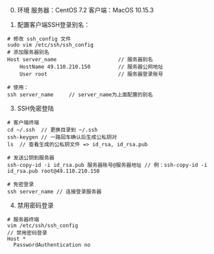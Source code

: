 0. 环境
服务器：CentOS 7.2
客户端：MacOS 10.15.3

1. 配置客户端SSH登录别名：
```
# 修改 ssh_config 文件
sudo vim /etc/ssh/ssh_config
# 添加服务器别名
Host server_name                    // 服务器别名
    HostName 49.110.210.150         // 服务器公网地址
    User root                       // 服务器登录账号
```
```
# 使用：
ssh server_name     // server_name为上面配置的别名
```

3. SSH免密登陆
``` 
# 客户端终端
cd ~/.ssh  // 更换目录到 ~/.ssh
ssh-keygen // 一路回车确认后生成公私钥对
ls  // 查看生成的公私钥文件 => id_rsa, id_rsa.pub

# 发送公钥到服务器
ssh-copy-id -i id_rsa.pub 服务器账号@服务器地址 // 例：ssh-copy-id -i id_rsa.pub root@49.110.210.150

# 免密登录
ssh server_name // 连接登录服务器

```

4. 禁用密码登录
```
# 服务器终端
vim /etc/ssh/ssh_config
// 禁用密码登录
Host *
  PasswordAuthentication no
```
